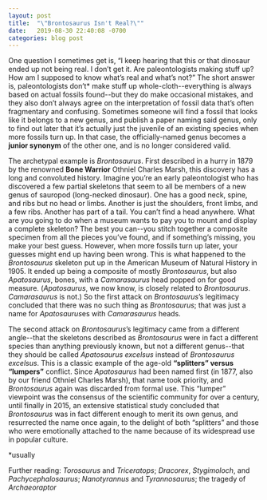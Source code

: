 ```yaml
---
layout: post
title:  "\"Brontosaurus Isn't Real?\""
date:   2019-08-30 22:40:08 -0700
categories: blog post
---
```

One question I sometimes get is, “I keep hearing that this or that dinosaur ended up not being real.  I don’t get it.  Are paleontologists making stuff up?  How am I supposed to know what’s real and what’s not?”  The short answer is, paleontologists don’t* make stuff up whole-cloth--everything is always based on actual fossils found--but they do make occasional mistakes, and they also don’t always agree on the interpretation of fossil data that’s often fragmentary and confusing.  Sometimes someone will find a fossil that looks like it belongs to a new genus, and publish a paper naming said genus, only to find out later that it’s actually just the juvenile of an existing species when more fossils turn up.  In that case, the officially-named genus becomes a **junior synonym** of the other one, and is no longer considered valid.

The archetypal example is *Brontosaurus*.  First described in a hurry in 1879 by the renowned **Bone Warrior** Othniel Charles Marsh, this discovery has a long and convoluted history.  Imagine you’re an early paleontologist who has discovered a few partial skeletons that seem to all be members of a new genus of sauropod (long-necked dinosaur).  One has a good neck, spine, and ribs but no head or limbs.  Another is just the shoulders, front limbs, and a few ribs.  Another has part of a tail.  You can’t find a head anywhere.  What are you going to do when a museum wants to pay you to mount and display a complete skeleton?  The best you can--you stitch together a composite specimen from all the pieces you’ve found, and if something’s missing, you make your best guess.  However, when more fossils turn up later, your guesses might end up having been wrong.  This is what happened to the *Brontosaurus* skeleton put up in the American Museum of Natural History in 1905.  It ended up being a composite of mostly *Brontosaurus*, but also *Apatosaurus*, bones, with a *Camarasaurus* head popped on for good measure.  (*Apatosaurus*, we now know, is closely related to *Brontosaurus*.  *Camarasaurus* is not.)  So the first attack on *Brontosaurus*’s legitimacy concluded that there was no such thing as *Brontosaurus*; that was just a name for *Apatosaurus*es with *Camarasaurus* heads.

The second attack on *Brontosaurus*’s legitimacy came from a different angle--that the skeletons described as *Brontosaurus* were in fact a different species than anything previously known, but not a different genus--that they should be called *Apatosaurus excelsus* instead of *Brontosaurus excelsus*.  This is a classic example of the age-old **“splitters” versus “lumpers”** conflict.  Since *Apatosaurus* had been named first (in 1877, also by our friend Othniel Charles Marsh), that name took priority, and *Brontosaurus* again was discarded from formal use.  This “lumper” viewpoint was the consensus of the scientific community for over a century, until finally in 2015, an extensive statistical study concluded that *Brontosaurus* was in fact different enough to merit its own genus, and resurrected the name once again, to the delight of both “splitters” and those who were emotionally attached to the name because of its widespread use in popular culture.

\*usually

Further reading: *Torosaurus* and *Triceratops*; *Dracorex*, *Stygimoloch*, and *Pachycephalosaurus*; *Nanotyrannus* and *Tyrannosaurus*; the tragedy of *Archaeoraptor*
